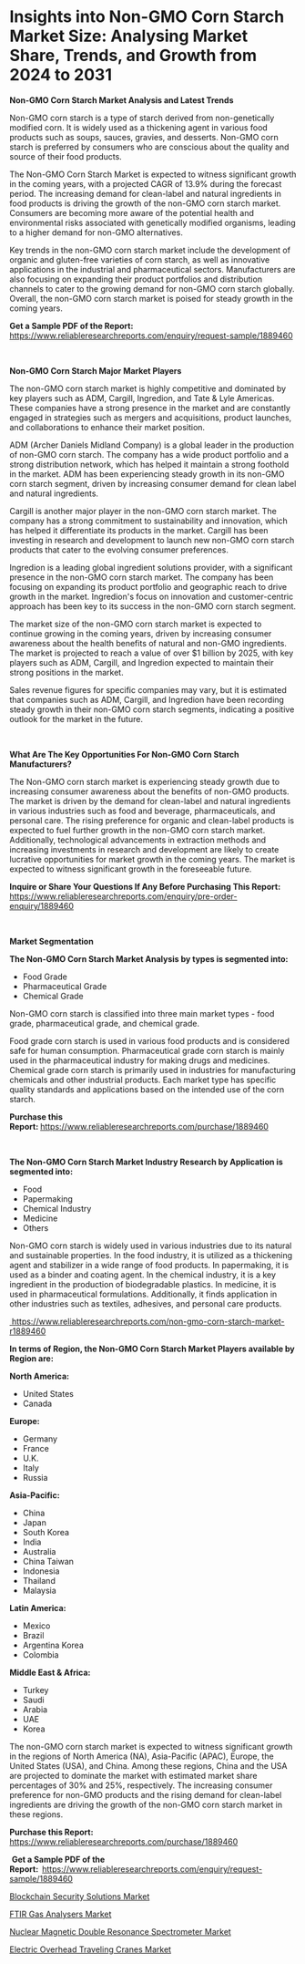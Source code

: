<p><h1>Insights into Non-GMO Corn Starch Market Size: Analysing Market Share, Trends, and Growth from 2024 to 2031</h1></p><p><strong>Non-GMO Corn Starch Market Analysis and Latest Trends</strong></p>
<p><p>Non-GMO corn starch is a type of starch derived from non-genetically modified corn. It is widely used as a thickening agent in various food products such as soups, sauces, gravies, and desserts. Non-GMO corn starch is preferred by consumers who are conscious about the quality and source of their food products.</p><p>The Non-GMO Corn Starch Market is expected to witness significant growth in the coming years, with a projected CAGR of 13.9% during the forecast period. The increasing demand for clean-label and natural ingredients in food products is driving the growth of the non-GMO corn starch market. Consumers are becoming more aware of the potential health and environmental risks associated with genetically modified organisms, leading to a higher demand for non-GMO alternatives.</p><p>Key trends in the non-GMO corn starch market include the development of organic and gluten-free varieties of corn starch, as well as innovative applications in the industrial and pharmaceutical sectors. Manufacturers are also focusing on expanding their product portfolios and distribution channels to cater to the growing demand for non-GMO corn starch globally. Overall, the non-GMO corn starch market is poised for steady growth in the coming years.</p></p>
<p><strong>Get a Sample PDF of the Report:&nbsp;</strong> <a href="https://www.reliableresearchreports.com/enquiry/request-sample/1889460">https://www.reliableresearchreports.com/enquiry/request-sample/1889460</a></p>
<p>&nbsp;</p>
<p><strong>Non-GMO Corn Starch Major Market Players</strong></p>
<p><p>The non-GMO corn starch market is highly competitive and dominated by key players such as ADM, Cargill, Ingredion, and Tate & Lyle Americas. These companies have a strong presence in the market and are constantly engaged in strategies such as mergers and acquisitions, product launches, and collaborations to enhance their market position.</p><p>ADM (Archer Daniels Midland Company) is a global leader in the production of non-GMO corn starch. The company has a wide product portfolio and a strong distribution network, which has helped it maintain a strong foothold in the market. ADM has been experiencing steady growth in its non-GMO corn starch segment, driven by increasing consumer demand for clean label and natural ingredients.</p><p>Cargill is another major player in the non-GMO corn starch market. The company has a strong commitment to sustainability and innovation, which has helped it differentiate its products in the market. Cargill has been investing in research and development to launch new non-GMO corn starch products that cater to the evolving consumer preferences.</p><p>Ingredion is a leading global ingredient solutions provider, with a significant presence in the non-GMO corn starch market. The company has been focusing on expanding its product portfolio and geographic reach to drive growth in the market. Ingredion's focus on innovation and customer-centric approach has been key to its success in the non-GMO corn starch segment.</p><p>The market size of the non-GMO corn starch market is expected to continue growing in the coming years, driven by increasing consumer awareness about the health benefits of natural and non-GMO ingredients. The market is projected to reach a value of over $1 billion by 2025, with key players such as ADM, Cargill, and Ingredion expected to maintain their strong positions in the market.</p><p>Sales revenue figures for specific companies may vary, but it is estimated that companies such as ADM, Cargill, and Ingredion have been recording steady growth in their non-GMO corn starch segments, indicating a positive outlook for the market in the future.</p></p>
<p>&nbsp;</p>
<p><strong>What Are The Key Opportunities For Non-GMO Corn Starch Manufacturers?</strong></p>
<p><p>The Non-GMO corn starch market is experiencing steady growth due to increasing consumer awareness about the benefits of non-GMO products. The market is driven by the demand for clean-label and natural ingredients in various industries such as food and beverage, pharmaceuticals, and personal care. The rising preference for organic and clean-label products is expected to fuel further growth in the non-GMO corn starch market. Additionally, technological advancements in extraction methods and increasing investments in research and development are likely to create lucrative opportunities for market growth in the coming years. The market is expected to witness significant growth in the foreseeable future.</p></p>
<p><strong>Inquire or Share Your Questions If Any Before Purchasing This Report:</strong> <a href="https://www.reliableresearchreports.com/enquiry/pre-order-enquiry/1889460">https://www.reliableresearchreports.com/enquiry/pre-order-enquiry/1889460</a></p>
<p>&nbsp;</p>
<p><strong>Market Segmentation</strong></p>
<p><strong>The Non-GMO Corn Starch Market Analysis by types is segmented into:</strong></p>
<p><ul><li>Food Grade</li><li>Pharmaceutical Grade</li><li>Chemical Grade</li></ul></p>
<p><p>Non-GMO corn starch is classified into three main market types - food grade, pharmaceutical grade, and chemical grade. </p><p>Food grade corn starch is used in various food products and is considered safe for human consumption. Pharmaceutical grade corn starch is mainly used in the pharmaceutical industry for making drugs and medicines. Chemical grade corn starch is primarily used in industries for manufacturing chemicals and other industrial products. Each market type has specific quality standards and applications based on the intended use of the corn starch.</p></p>
<p><strong>Purchase this Report:&nbsp;</strong><a href="https://www.reliableresearchreports.com/purchase/1889460">https://www.reliableresearchreports.com/purchase/1889460</a></p>
<p>&nbsp;</p>
<p><strong>The Non-GMO Corn Starch Market Industry Research by Application is segmented into:</strong></p>
<p><ul><li>Food</li><li>Papermaking</li><li>Chemical Industry</li><li>Medicine</li><li>Others</li></ul></p>
<p><p>Non-GMO corn starch is widely used in various industries due to its natural and sustainable properties. In the food industry, it is utilized as a thickening agent and stabilizer in a wide range of food products. In papermaking, it is used as a binder and coating agent. In the chemical industry, it is a key ingredient in the production of biodegradable plastics. In medicine, it is used in pharmaceutical formulations. Additionally, it finds application in other industries such as textiles, adhesives, and personal care products.</p></p>
<p><a href="https://www.reliableresearchreports.com/non-gmo-corn-starch-market-r1889460">&nbsp;https://www.reliableresearchreports.com/non-gmo-corn-starch-market-r1889460</a></p>
<p><strong>In terms of Region, the Non-GMO Corn Starch Market Players available by Region are:</strong></p>
<p>
    <p> <strong> North America: </strong>
        <ul>
            <li>United States</li>
            <li>Canada</li>
        </ul>
        </p> 
    <p> <strong> Europe: </strong>
        <ul>
            <li>Germany</li>
            <li>France</li>
            <li>U.K.</li>
            <li>Italy</li>
            <li>Russia</li>
        </ul>
        </p> 
    <p> <strong> Asia-Pacific: </strong>
        <ul>
            <li>China</li>
            <li>Japan</li>
            <li>South Korea</li>
            <li>India</li>
            <li>Australia</li>
            <li>China Taiwan</li>
            <li>Indonesia</li>
            <li>Thailand</li>
            <li>Malaysia</li>
        </ul>
        </p> 
    <p> <strong> Latin America: </strong>
        <ul>
            <li>Mexico</li>
            <li>Brazil</li>
            <li>Argentina Korea</li>
            <li>Colombia</li>
        </ul>
        </p> 
    <p> <strong> Middle East & Africa: </strong>
        <ul>
            <li>Turkey</li>
            <li>Saudi</li>
            <li>Arabia</li>
            <li>UAE</li>
            <li>Korea</li>
        </ul>
    </p>
    </p>
<p><p>The non-GMO corn starch market is expected to witness significant growth in the regions of North America (NA), Asia-Pacific (APAC), Europe, the United States (USA), and China. Among these regions, China and the USA are projected to dominate the market with estimated market share percentages of 30% and 25%, respectively. The increasing consumer preference for non-GMO products and the rising demand for clean-label ingredients are driving the growth of the non-GMO corn starch market in these regions.</p></p>
<p><strong>Purchase this Report: </strong><a href="https://www.reliableresearchreports.com/purchase/1889460">https://www.reliableresearchreports.com/purchase/1889460</a></p>
<p>&nbsp;<strong>Get a Sample PDF of the Report:&nbsp;&nbsp;</strong><a href="https://www.reliableresearchreports.com/enquiry/request-sample/1889460">https://www.reliableresearchreports.com/enquiry/request-sample/1889460</a></p>
<p><strong></strong></p>
<p><p><a href="https://medium.com/@kathleenjacksond65/blockchain-security-solutions-market-a-global-and-regional-analysis-focus-on-region-74d80226c3ca">Blockchain Security Solutions Market</a></p><p><a href="https://github.com/eeenafisainka/Market-Research-Report-List-1/blob/main/ftir-gas-analysers-market.md">FTIR Gas Analysers Market</a></p><p><a href="https://github.com/liliskanaya73/Market-Research-Report-List-1/blob/main/nuclear-magnetic-double-resonance-spectrometer-market.md">Nuclear Magnetic Double Resonance Spectrometer Market</a></p><p><a href="https://medium.com/@jeniw10236654655/electric-overhead-traveling-cranes-industry-analysis-report-its-market-size-growing-with-a-cagr-of-ea9730c318ad">Electric Overhead Traveling Cranes Market</a></p></p>